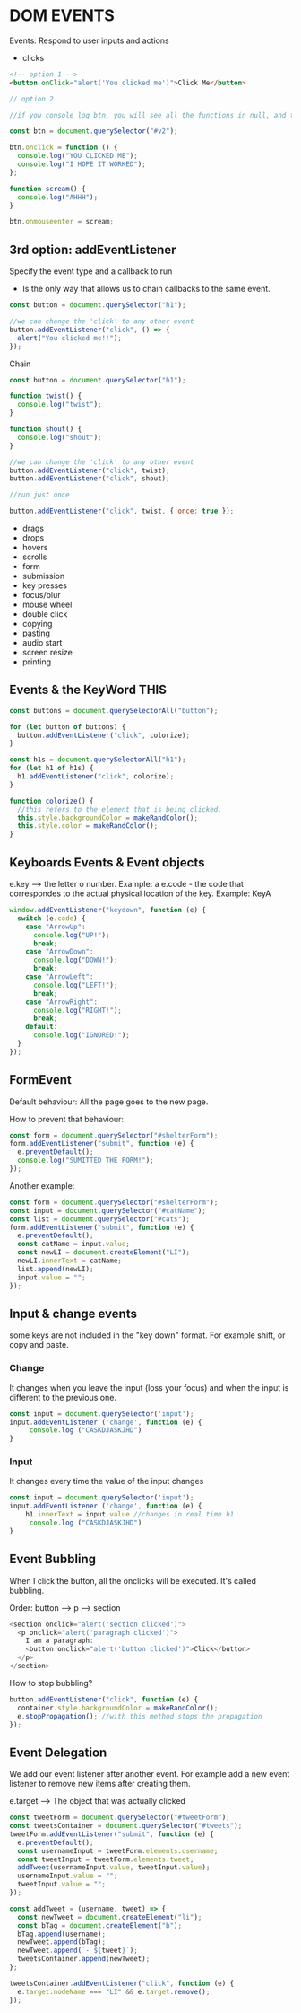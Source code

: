 # DOM EVENTS

Events: Respond to user inputs and actions

- clicks

```html
<!-- option 1 -->
<button onClick="alert('You clicked me')">Click Me</button>
```

```js
// option 2

//if you console log btn, you will see all the functions in null, and they can be asigned to a function.

const btn = document.querySelector("#v2");

btn.onclick = function () {
  console.log("YOU CLICKED ME");
  console.log("I HOPE IT WORKED");
};

function scream() {
  console.log("AHHH");
}

btn.onmouseenter = scream;
```

## 3rd option: addEventListener

Specify the event type and a callback to run

- Is the only way that allows us to chain callbacks to the same event.

```js
const button = document.querySelector("h1");

//we can change the 'click' to any other event
button.addEventListener("click", () => {
  alert("You clicked me!!");
});
```

Chain

```js
const button = document.querySelector("h1");

function twist() {
  console.log("twist");
}

function shout() {
  console.log("shout");
}

//we can change the 'click' to any other event
button.addEventListener("click", twist);
button.addEventListener("click", shout);

//run just once

button.addEventListener("click", twist, { once: true });
```

- drags
- drops
- hovers
- scrolls
- form
- submission
- key presses
- focus/blur
- mouse wheel
- double click
- copying
- pasting
- audio start
- screen resize
- printing

## Events & the KeyWord THIS

```js
const buttons = document.querySelectorAll("button");

for (let button of buttons) {
  button.addEventListener("click", colorize);
}

const h1s = document.querySelectorAll("h1");
for (let h1 of h1s) {
  h1.addEventListener("click", colorize);
}

function colorize() {
  //this refers to the element that is being clicked.
  this.style.backgroundColor = makeRandColor();
  this.style.color = makeRandColor();
}
```

## Keyboards Events & Event objects

e.key --> the letter o number. Example: a
e.code - the code that correspondes to the actual physical location of the key. Example: KeyA

```js
window.addEventListener("keydown", function (e) {
  switch (e.code) {
    case "ArrowUp":
      console.log("UP!");
      break;
    case "ArrowDown":
      console.log("DOWN!");
      break;
    case "ArrowLeft":
      console.log("LEFT!");
      break;
    case "ArrowRight":
      console.log("RIGHT!");
      break;
    default:
      console.log("IGNORED!");
  }
});
```

## FormEvent

Default behaviour: All the page goes to the new page.

How to prevent that behaviour:

```js
const form = document.querySelector("#shelterForm");
form.addEventListener("submit", function (e) {
  e.preventDefault();
  console.log("SUMITTED THE FORM!");
});
```

Another example:

```js
const form = document.querySelector("#shelterForm");
const input = document.querySelector("#catName");
const list = document.querySelector("#cats");
form.addEventListener("submit", function (e) {
  e.preventDefault();
  const catName = input.value;
  const newLI = document.createElement("LI");
  newLI.innerText = catName;
  list.append(newLI);
  input.value = "";
});
```

## Input & change events

some keys are not included in the "key down" format. For example shift, or copy and paste.

### Change

It changes when you leave the input (loss your focus) and when the input is different to the previous one.

```js
const input = document.querySelector('input');
input.addEventListener ('change', function (e) {
     console.log ("CASKDJASKJHD")
}
```

### Input

It changes every time the value of the input changes

```js
const input = document.querySelector('input');
input.addEventListener ('change', function (e) {
    h1.innerText = input.value //changes in real time h1
     console.log ("CASKDJASKJHD")
}
```

## Event Bubbling

When I click the button, all the onclicks will be executed. It's called bubbling.

Order: button --> p --> section

```js
<section onclick="alert('section clicked')">
  <p onclick="alert('paragraph clicked')">
    I am a paragraph:
    <button onclick="alert('button clicked')">Click</button>
  </p>
</section>
```

How to stop bubbling?

```js
button.addEventListener("click", function (e) {
  container.style.backgroundColor = makeRandColor();
  e.stopPropagation(); //with this method stops the propagation
});
```

## Event Delegation

We add our event listener after another event. For example add a new event listener to remove new items after creating them.

e.target --> The object that was actually clicked

```js
const tweetForm = document.querySelector("#tweetForm");
const tweetsContainer = document.querySelector("#tweets");
tweetForm.addEventListener("submit", function (e) {
  e.preventDefault();
  const usernameInput = tweetForm.elements.username;
  const tweetInput = tweetForm.elements.tweet;
  addTweet(usernameInput.value, tweetInput.value);
  usernameInput.value = "";
  tweetInput.value = "";
});

const addTweet = (username, tweet) => {
  const newTweet = document.createElement("li");
  const bTag = document.createElement("b");
  bTag.append(username);
  newTweet.append(bTag);
  newTweet.append(`- ${tweet}`);
  tweetsContainer.append(newTweet);
};

tweetsContainer.addEventListener("click", function (e) {
  e.target.nodeName === "LI" && e.target.remove();
});
```
